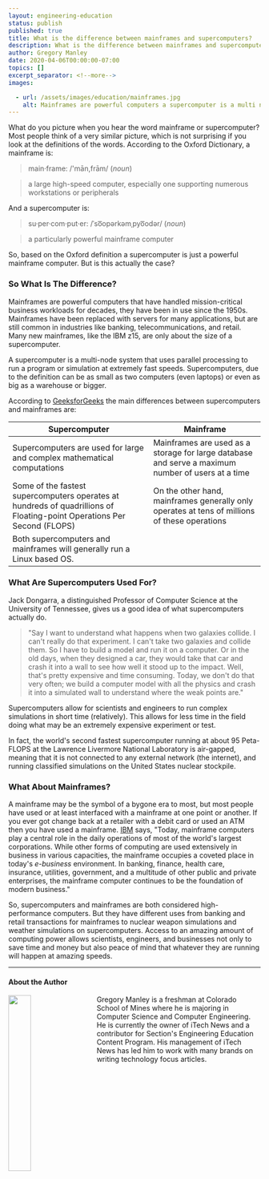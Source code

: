 ```yaml
---
layout: engineering-education
status: publish
published: true
title: What is the difference between mainframes and supercomputers?
description: What is the difference between mainframes and supercomputers? Mainframes are powerful computers that have handled mission-critical business workloads for decades, a supercomputer is a multi node system that uses parallel processing to run a program or simulation at extremely fast speeds.
author: Gregory Manley
date: 2020-04-06T00:00:00-07:00
topics: []
excerpt_separator: <!--more-->
images:

  - url: /assets/images/education/mainframes.jpg
    alt: Mainframes are powerful computers a supercomputer is a multi node system that uses parallel processing
---
```

What do you picture when you hear the word mainframe or supercomputer? Most people think of a very similar picture, which is not surprising if you look at the definitions of the words. According to the Oxford Dictionary, a mainframe is:
<!--more-->

<blockquote>main·frame: /'mān,frām/ (<i>noun</i>)</blockquote>
<blockquote>
    <p font-family="Snell Roundhand Script">
        a large high-speed computer, especially one supporting numerous workstations or peripherals
    </p>
</blockquote>

And a supercomputer is:

<blockquote>su·per·com·put·er: /ˈso͞opərkəmˌpyo͞odər/ (<i>noun</i>)</blockquote>
<blockquote>
    <p font-family="Snell Roundhand Script">
        a particularly powerful mainframe computer
    </p>
</blockquote>

So, based on the Oxford definition a supercomputer is just a powerful mainframe computer. But is this actually the case?

### So What Is The Difference?

Mainframes are powerful computers that have handled mission-critical business workloads for decades, they have been in use since the 1950s. Mainframes have been replaced with servers for many applications, but are still common in industries like banking, telecommunications, and retail. Many new mainframes, like the IBM z15, are only about the size of a supercomputer.

A supercomputer is a multi-node system that uses parallel processing to run a program or simulation at extremely fast speeds. Supercomputers, due to the definition can be as small as two computers (even laptops) or even as big as a warehouse or bigger.

According to [GeeksforGeeks](https://www.geeksforgeeks.org/difference-between-supercomputer-and-mainframe-computer/) the main differences between supercomputers and mainframes are:

|Supercomputer|Mainframe|
|---|---|
|Supercomputers are used for large and complex mathematical computations| Mainframes are used as a storage for large database and serve a maximum number of users at a time|
|Some of the fastest supercomputers operates at hundreds of quadrillions of Floating-point Operations Per Second (FLOPS)|On the other hand, mainframes generally only operates at tens of millions of these operations|
|Both supercomputers and mainframes will generally run a Linux based OS.||
</p>

### What Are Supercomputers Used For?
Jack Dongarra, a distinguished Professor of Computer Science at the University of Tennessee, gives us a good idea of what supercomputers actually do.
<blockquote>
"Say I want to understand what happens when two galaxies collide. I can't really do that experiment. I can't take two galaxies and collide them. So I have to build a model and run it on a computer. Or in the old days, when they designed a car, they would take that car and crash it into a wall to see how well it stood up to the impact. Well, that's pretty expensive and time consuming. Today, we don't do that very often; we build a computer model with all the physics and crash it into a simulated wall to understand where the weak points are."
</p>
</blockquote>

Supercomputers allow for scientists and engineers to run complex simulations in short time (relatively). This allows for less time in the field doing what may be an extremely expensive experiment or test.

In fact, the world's second fastest supercomputer running at about 95 Peta-FLOPS at the Lawrence Livermore National Laboratory is air-gapped, meaning that it is not connected to any external network (the internet), and running classified simulations on the United States nuclear stockpile.

### What About Mainframes?
A mainframe may be the symbol of a bygone era to most, but most people have used or at least interfaced with a mainframe at one point or another. If you ever got change back at a retailer with a debit card or used an ATM then you have used a mainframe. [IBM](https://www.ibm.com/support/knowledgecenter/zosbasics/com.ibm.zos.zmainframe/zconc_whousesmf.htm) says, "Today, mainframe computers play a central role in the daily operations of most of the world's largest corporations. While other forms of computing are used extensively in business in various capacities, the mainframe occupies a coveted place in today's *e-business* environment. In banking, finance, health care, insurance, utilities, government, and a multitude of other public and private enterprises, the mainframe computer continues to be the foundation of modern business."

So, supercomputers and mainframes are both considered high-performance computers. But they have different uses from banking and retail transactions for mainframes to nuclear weapon simulations and weather simulations on supercomputers. Access to an amazing amount of computing power allows scientists, engineers, and businesses not only to save time and money but also peace of mind that whatever they are running will happen at amazing speeds.

---

#### About the Author
<img style="float: left; padding-right: 5%; margin-bottom: 10px; width:30%;" src="/assets/images/education/authors/gregory-manley.jpg">Gregory Manley is a freshman at Colorado School of Mines where he is majoring in Computer Science and Computer Engineering. He is currently the owner of iTech News and a contributor for Section's Engineering Education Content Program. His management of iTech News has led him to work with many brands on writing technology focus articles.
